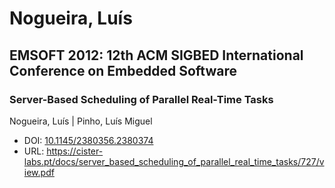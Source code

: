 # Nogueira, Luís

## EMSOFT 2012: 12th ACM SIGBED International Conference on Embedded Software

### Server-Based Scheduling of Parallel Real-Time Tasks
Nogueira, Luís | Pinho, Luís Miguel
* DOI: [10.1145/2380356.2380374](https://doi.org/10.1145/2380356.2380374)
* URL: <https://cister-labs.pt/docs/server_based_scheduling_of_parallel_real_time_tasks/727/view.pdf>

